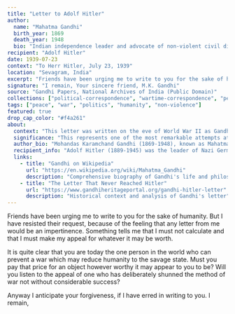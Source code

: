 ```yaml
---
title: "Letter to Adolf Hitler"
author:
  name: "Mahatma Gandhi"
  birth_year: 1869
  death_year: 1948
  bio: "Indian independence leader and advocate of non-violent civil disobedience"
recipient: "Adolf Hitler"
date: 1939-07-23
context: "To Herr Hitler, July 23, 1939"
location: "Sevagram, India"
excerpt: "Friends have been urging me to write to you for the sake of humanity. But I have resisted their request, because of the feeling that any letter from me would be an impertinence."
signature: "I remain, Your sincere friend, M.K. Gandhi"
source: "Gandhi Papers, National Archives of India (Public Domain)"
collections: ["political-correspondence", "wartime-correspondence", "peace-letters"]
tags: ["peace", "war", "politics", "humanity", "non-violence"]
featured: true
drop_cap_color: "#f4a261"
about:
  context: "This letter was written on the eve of World War II as Gandhi attempted to appeal to Hitler's conscience to prevent the impending war. The letter was never delivered due to the British government's intervention."
  significance: "This represents one of the most remarkable attempts at moral diplomacy in the 20th century, showing Gandhi's unwavering belief in the power of non-violence and human conscience even in the face of fascism."
  author_bio: "Mohandas Karamchand Gandhi (1869-1948), known as Mahatma Gandhi, was the leader of the Indian independence movement against British colonial rule. He pioneered the philosophy of satyagraha (non-violent resistance) which inspired civil rights movements worldwide."
  recipient_info: "Adolf Hitler (1889-1945) was the leader of Nazi Germany from 1934 to 1945. At the time of this letter, he was preparing for the invasion of Poland, which would trigger World War II."
  links:
    - title: "Gandhi on Wikipedia"
      url: "https://en.wikipedia.org/wiki/Mahatma_Gandhi"
      description: "Comprehensive biography of Gandhi's life and philosophy"
    - title: "The Letter That Never Reached Hitler"
      url: "https://www.gandhiheritageportal.org/gandhi-hitler-letter"
      description: "Historical context and analysis of Gandhi's letter"
---
```


Friends have been urging me to write to you for the sake of humanity. But I have resisted their request, because of the feeling that any letter from me would be an impertinence. Something tells me that I must not calculate and that I must make my appeal for whatever it may be worth.

It is quite clear that you are today the one person in the world who can prevent a war which may reduce humanity to the savage state. Must you pay that price for an object however worthy it may appear to you to be? Will you listen to the appeal of one who has deliberately shunned the method of war not without considerable success?

Anyway I anticipate your forgiveness, if I have erred in writing to you. I remain,